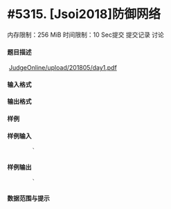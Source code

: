 
# #5315. [Jsoi2018]防御网络
内存限制：256 MiB 时间限制：10 Sec提交 提交记录 讨论
#### 题目描述
 [JudgeOnline/upload/201805/day1.pdf](upload/201805/day1.pdf)
#### 输入格式

#### 输出格式

#### 样例

#### 样例输入

			`
#### 样例输出

			`
#### 数据范围与提示

